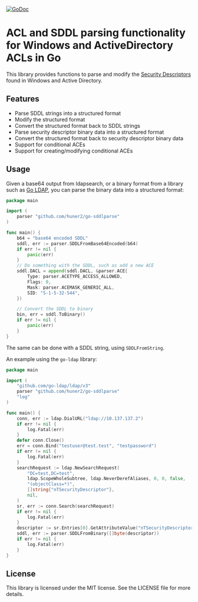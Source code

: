 [![GoDoc](https://pkg.go.dev/badge/github.com/go-ldap/ldap?utm_source=godoc)](https://pkg.go.dev/github.com/huner2/go-sddlparse)

# ACL and SDDL parsing functionality for Windows and ActiveDirectory ACLs in Go

This library provides functions to parse and modify the [Security Descriptors](https://msdn.microsoft.com/en-us/library/cc230366.aspx) found in Windows and Active Directory.

## Features

* Parse SDDL strings into a structured format
* Modify the structured format
* Convert the structured format back to SDDL strings
* Parse security descriptor binary data into a structured format
* Convert the structured format back to security descriptor binary data
* Support for conditional ACEs
* Support for creating/modifying conditional ACEs

## Usage

Given a base64 output from ldapsearch, or a binary format from
a library such as [Go LDAP](github.com/go-ldap/ldap), you can
parse the binary data into a structured format:

```go
package main

import (
    parser "github.com/huner2/go-sddlparse"
)

func main() {
    b64 = "base64 encoded SDDL"
    sddl, err := parser.SDDLFromBase64Encoded(b64)
    if err != nil {
        panic(err)
    }
    // Do something with the SDDL, such as add a new ACE
    sddl.DACL = append(sddl.DACL, &parser.ACE{
        Type: parser.ACETYPE_ACCESS_ALLOWED,
        Flags: 0,
        Mask: parser.ACEMASK_GENERIC_ALL,
        SID: "S-1-5-32-544",
    })

    // Convert the SDDL to binary
    bin, err = sddl.ToBinary()
    if err != nil {
        panic(err)
    }
}
```

The same can be done with a SDDL string, using `SDDLFromString`.

An example using the `go-ldap` library:

```go
package main

import (
    "github.com/go-ldap/ldap/v3"
    parser "github.com/huner2/go-sddlparse"
    "log"
)

func main() {
    conn, err := ldap.DialURL("ldap://10.137.137.2")
    if err != nil {
        log.Fatal(err)
    }
    defer conn.Close()
    err = conn.Bind("testuser@test.test", "testpassword")
    if err != nil {
        log.Fatal(err)
    }
    searchRequest := ldap.NewSearchRequest(
        "DC=test,DC=test",
        ldap.ScopeWholeSubtree, ldap.NeverDerefAliases, 0, 0, false,
        "(objectClass=*)",
        []string{"nTSecurityDescriptor"},
        nil,
    )
    sr, err := conn.Search(searchRequest)
    if err != nil {
        log.Fatal(err)
    }
    descriptor := sr.Entries[0].GetAttributeValue("nTSecurityDescriptor")
    sddl, err := parser.SDDLFromBinary([]byte(descriptor))
    if err != nil {
        log.Fatal(err)
    }
}

```

## License

This library is licensed under the MIT license. See the LICENSE file for more details.
